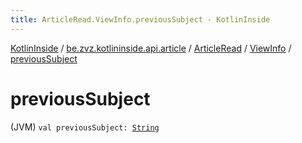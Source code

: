 ```yaml
---
title: ArticleRead.ViewInfo.previousSubject - KotlinInside
---
```


[KotlinInside](../../../index.html) / [be.zvz.kotlininside.api.article](../../index.html) / [ArticleRead](../index.html) / [ViewInfo](index.html) / [previousSubject](./previous-subject.html)

# previousSubject

(JVM) `val previousSubject: `[`String`](https://kotlinlang.org/api/latest/jvm/stdlib/kotlin/-string/index.html)